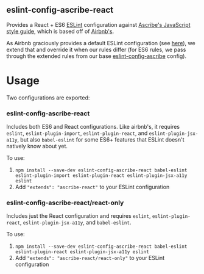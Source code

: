 eslint-config-ascribe-react
---------------------------

Provides a React + ES6 [ESLint](http://eslint.org/) configuration against [Ascribe's JavaScript
style guide](../../README.md), which is based off of [Airbnb's](https://github.com/airbnb/javascript).

As Airbnb graciously provides a default ESLint configuration (see [here](https://github.com/airbnb/javascript/tree/master/packages/eslint-config-airbnb)),
we extend that and override it when our rules differ (for ES6 rules, we pass through the extended
rules from our base [eslint-config-ascribe](../eslint-config-ascribe) config).


Usage
=====

Two configurations are exported:

### eslint-config-ascribe-react

Includes both ES6 and React configurations. Like airbnb's, it requires `eslint`,
`eslint-plugin-import`, `eslint-plugin-react`, and `eslint-plugin-jsx-a11y`, but also
`babel-eslint` for some ES6+ features that ESLint doesn't natively know about yet.

To use:

1. `npm install --save-dev eslint-config-ascribe-react babel-eslint eslint-plugin-import eslint-plugin-react eslint-plugin-jsx-a11y eslint`
2. Add `"extends": "ascribe-react"` to your ESLint configuration

### eslint-config-ascribe-react/react-only

Includes just the React configuration and requires `eslint`, `eslint-plugin-react`,
`eslint-plugin-jsx-a11y`, and `babel-eslint`.

To use:

1. `npm install --save-dev eslint-config-ascribe-react babel-eslint eslint-plugin-react eslint-plugin-jsx-a11y eslint`
2. Add `"extends": "ascribe-react/react-only"` to your ESLint configuration
